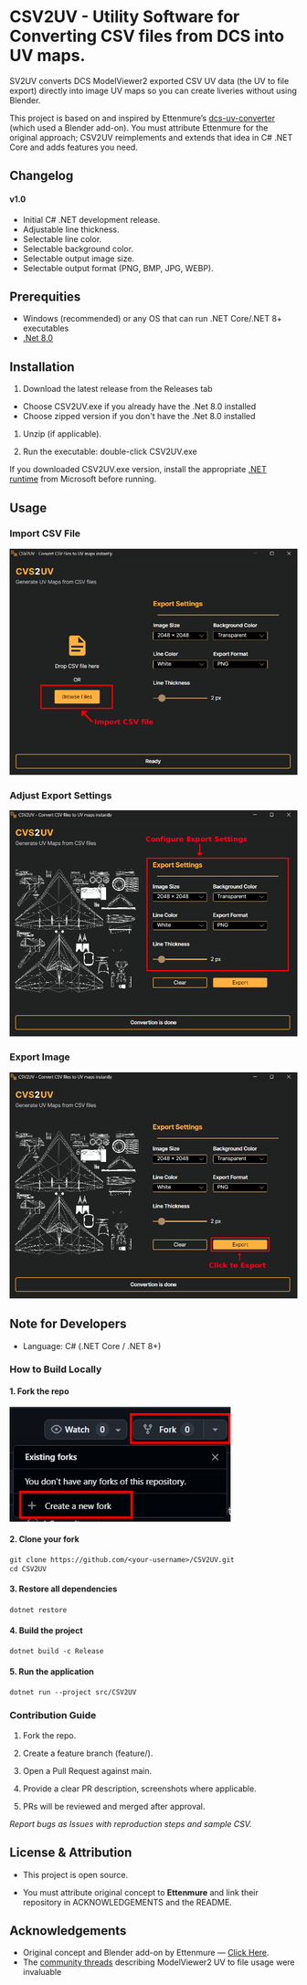 
# CSV2UV - Utility Software for Converting CSV files from DCS into UV maps.

SV2UV converts DCS ModelViewer2 exported CSV UV data (the UV to file export) directly into image UV maps so you can create liveries without using Blender. 

This project is based on and inspired by Ettenmure’s [dcs-uv-converter](https://github.com/Ettenmure/dcs-uv-converter/) (which used a Blender add-on). You must attribute Ettenmure for the original approach; CSV2UV reimplements and extends that idea in C# .NET Core and adds features you need.

## Changelog

#### v1.0 
- Initial C# .NET development release.
- Adjustable line thickness. 
- Selectable line color. 
- Selectable background color. 
- Selectable output image size. 
- Selectable output format (PNG, BMP, JPG, WEBP).


## Prerequities
- Windows (recommended) or any OS that can run .NET Core/.NET 8+ executables
- [.Net 8.0](https://dotnet.microsoft.com/en-us/download/dotnet/8.0)

## Installation

1. Download the latest release from the Releases tab 
- Choose CSV2UV.exe if you already have the .Net 8.0 installed
- Choose zipped version if you don't have the .Net 8.0 installed

1. Unzip (if applicable).

1. Run the executable: double-click CSV2UV.exe 

If you downloaded CSV2UV.exe version, install the appropriate [.NET runtime](https://dotnet.microsoft.com/en-us/download/dotnet/8.0) from Microsoft before running.

## Usage

### Import CSV File
![Import your CSV file.](Images/Import_csv.png)
### Adjust Export Settings
![Adjust export settings.](Images/ConfigureSettings.png)
### Export Image
![Export image.](Images/Click2Export.png)
## Note for Developers

- Language: C# (.NET Core / .NET 8+)

### How to Build Locally
#### 1. Fork the repo
![Fork the repo](Images/forkRepo.png)
#### 2. Clone your fork
```
git clone https://github.com/<your-username>/CSV2UV.git
cd CSV2UV
```
#### 3. Restore all dependencies
`dotnet restore`

#### 4. Build the project
`dotnet build -c Release`

#### 5. Run the application
`dotnet run --project src/CSV2UV`

### Contribution Guide

1. Fork the repo.

1. Create a feature branch (feature/<short-name>).

1. Open a Pull Request against main.

1. Provide a clear PR description, screenshots where applicable.

1. PRs will be reviewed and merged after approval.

_Report bugs as Issues with reproduction steps and sample CSV._

## License & Attribution
- This project is open source.

- You must attribute original concept to **Ettenmure** and link their repository in ACKNOWLEDGEMENTS and the README.

## Acknowledgements
- Original concept and Blender add-on by Ettenmure — [Click Here](https://github.com/Ettenmure/dcs-uv-converter/).
- The [community threads](https://forum.dcs.world/topic/269128-uv-map-converter-tool/) describing ModelViewer2 UV to file usage were invaluable